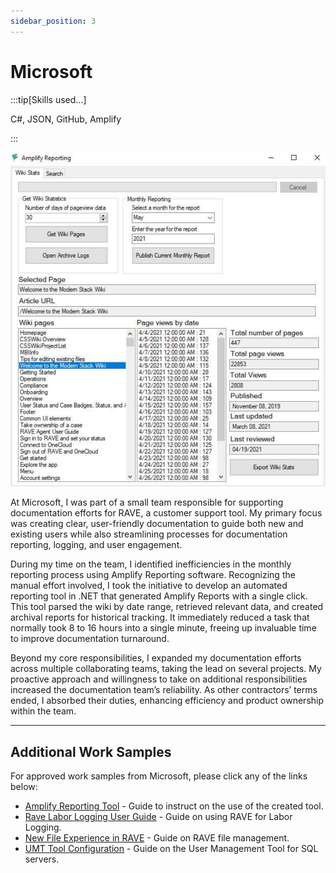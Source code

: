 ```yaml
---
sidebar_position: 3
---
```


# Microsoft

:::tip[Skills used...]

C#, JSON, GitHub, Amplify

:::

<span class="wrap">![Amplify Reporting Tool](../../static/samples/amplify_reporting_pic.png)</span>

At Microsoft, I was part of a small team responsible for supporting documentation efforts for RAVE, a customer support tool. My primary focus was creating clear, user-friendly documentation to guide both new and existing users while also streamlining processes for documentation reporting, logging, and user engagement.

During my time on the team, I identified inefficiencies in the monthly reporting process using Amplify Reporting software. Recognizing the manual effort involved, I took the initiative to develop an automated reporting tool in .NET that generated Amplify Reports with a single click. This tool parsed the wiki by date range, retrieved relevant data, and created archival reports for historical tracking. It immediately reduced a task that normally took 8 to 16 hours into a single minute, freeing up invaluable time to improve documentation turnaround.

Beyond my core responsibilities, I expanded my documentation efforts across multiple collaborating teams, taking the lead on several projects. My proactive approach and willingness to take on additional responsibilities increased the documentation team’s reliability. As other contractors’ terms ended, I absorbed their duties, enhancing efficiency and product ownership within the team.

---

## Additional Work Samples

For approved work samples from Microsoft, please click any of the links below:

- [Amplify Reporting Tool](../../static/samples/amplify_reporting.pdf) - Guide to instruct on the use of the created tool.
- [Rave Labor Logging User Guide](../../static/samples/rave_sample_01.pdf) - Guide on using RAVE for Labor Logging.
- [New File Experience in RAVE](../../static/samples/rave_sample_02.pdf) - Guide on RAVE file management.
- [UMT Tool Configuration](../../static/samples/umt_sample.pdf) - Guide on the User Management Tool for SQL servers.
